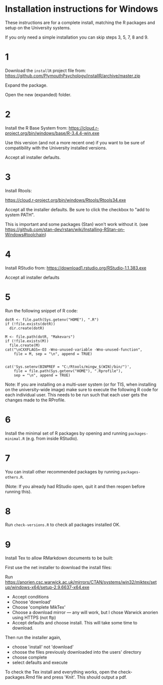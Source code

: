 
# Installation instructions for Windows


These instructions are for a complete install, matching the R packages and setup on the University systems.

If you only need a simple installation you can skip steps 3, 5, 7, 8 and 9.



# 1

Download the `installR` project file from: https://github.com/PlymouthPsychology/installR/archive/master.zip 

Expand the package. 

Open the new (expanded) folder.


# 2

Install the R Base System from: https://cloud.r-project.org/bin/windows/base/R-3.4.4-win.exe

Use this version (and not a more recent one) if you want to be sure of compatibility with the University installed versions.

Accept all installer defaults.



# 3

Install Rtools:

https://cloud.r-project.org/bin/windows/Rtools/Rtools34.exe

Accept all the installer defaults. Be sure to click the checkbox to "add to system PATH". 

This is important and some packages (Stan) won't work without it. (see https://github.com/stan-dev/rstan/wiki/Installing-RStan-on-Windows#toolchain)



# 4

Install RStudio from:  https://download1.rstudio.org/RStudio-1.1.383.exe

Accept all installer defaults



# 5 

Run the following snippet of R code:


```
dotR <- file.path(Sys.getenv("HOME"), ".R")
if (!file.exists(dotR)) 
  dir.create(dotR)
  
M <- file.path(dotR, "Makevars")
if (!file.exists(M)) 
  file.create(M)
cat("\nCXXFLAGS=-O3 -Wno-unused-variable -Wno-unused-function", 
    file = M, sep = "\n", append = TRUE)


cat('Sys.setenv(BINPREF = "C:/Rtools/mingw_$(WIN)/bin/")',
    file = file.path(Sys.getenv("HOME"), ".Rprofile"), 
    sep = "\n", append = TRUE)
```


Note: If you are installing on a multi-user system (or for TIS, when installing on the university-wide image) make sure to execute the following R code for each individual user. This needs to be run such that each user gets the changes made to the RProfile.




# 6

Install the minimal set of R packages by opening and running `packages-minimal.R` (e.g. from inside RStudio).



# 7

You can install other recommended packages by running `packages-others.R`.

(Note: If you already had RStudio open, quit it and then reopen before running this).




# 8

Run `check-versions.R` to check all packages installed OK.



# 9

Install Tex to allow RMarkdown documents to be built:

First use the net installer to download the install files:

Run https://anorien.csc.warwick.ac.uk/mirrors/CTAN/systems/win32/miktex/setup/windows-x64/setup-2.9.6637-x64.exe

- Accept conditions
- Choose 'download'
- Choose 'complete MikTex'
- Choose a download mirror — any will work, but I chose Warwick anorien using HTTPS (not ftp)
- Accept defaults and choose install. This will take some time to download.


Then run the installer again, 

- choose 'install' not 'download'
- choose the files previously downloaded into the users' directory
- choose complete
- select defaults and execute


To check the Tex install and everything works, open the check-packages.Rmd file and press 'Knit'. This should output a pdf.







